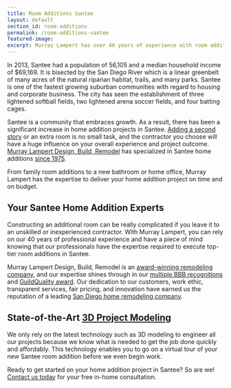 ```yaml
---
title: Room Additions Santee
layout: default
section_id: room-additions
permalink: /room-additions-santee
featured-image:
excerpt: Murray Lampert has over 40 years of experience with room additions in Santee, San Diego. Take your Santee home addition to the next level with us.
---
```


In 2013, Santee had a population of 56,105 and a median household income of $69,169. It is bisected by the San Diego River which is a linear greenbelt of many acres of the natural riparian habitat, trails, and many parks. Santee is one of the fastest growing suburban communities with regard to housing and corporate business. The city has seen the establishment of three lightened softball fields, two lightened arena soccer fields, and four batting cages.

Santee is a community that embraces growth. As a result, there has been a significant increase in home addition projects in Santee. [Adding a second story](/san-diego-second-story-addition) or an extra room is no small task, and the contractor you choose will have a huge influence on your overall experience and project outcome. [Murray Lampert Design, Build, Remodel](/) has specialized in Santee home additions [since 1975](/about-murray-lampert-design-build-remodel).

From family room additions to a new bathroom or home office, Murray Lampert has the expertise to deliver your home addition project on time and on budget.

## Your Santee Home Addition Experts

Constructing an additional room can be really complicated if you leave it to an unskilled or inexperienced contractor. With Murray Lampert, you can rely on our 40 years of professional experience and have a piece of mind knowing that our professionals have the expertise required to execute top-tier room additions in Santee.

Murray Lampert Design, Build, Remodel is an [award-winning remodeling company](/another-better-business-bureau-torch-award), and our expertise shines through in our [multiple BBB recognitions](/affiliation) and [GuildQuality award](/murray-lampert-recognized-among-north-americas-best). Our dedication to our customers, work ethic, transparent services, fair pricing, and innovation have earned us the reputation of a leading [San Diego home remodeling company](/san-diego-home-remodel-services).

## State-of-the-Art [3D Project Modeling](/3d-architectural-rendering-services)

We only rely on the latest technology such as 3D modeling to engineer all our projects because we know what is needed to get the job done quickly and affordably. This technology enables you to go on a virtual tour of your new Santee room addition before we even begin work.

Ready to get started on your home addition project in Santee? So are we! [Contact us today](/contact) for your free in-home consultation.
